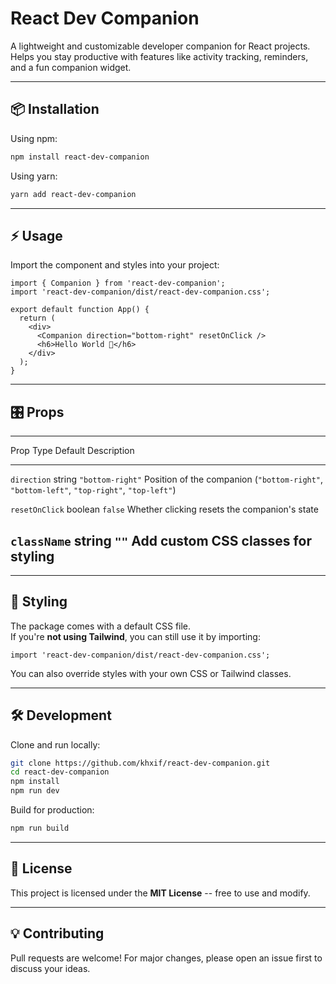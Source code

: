 # React Dev Companion

A lightweight and customizable developer companion for React projects.\
Helps you stay productive with features like activity tracking,
reminders, and a fun companion widget.

------------------------------------------------------------------------

## 📦 Installation

Using npm:

``` bash
npm install react-dev-companion
```

Using yarn:

``` bash
yarn add react-dev-companion
```

------------------------------------------------------------------------

## ⚡ Usage

Import the component and styles into your project:

``` tsx
import { Companion } from 'react-dev-companion';
import 'react-dev-companion/dist/react-dev-companion.css';

export default function App() {
  return (
    <div>
      <Companion direction="bottom-right" resetOnClick />
      <h6>Hello World 🚀</h6>
    </div>
  );
}
```

------------------------------------------------------------------------

## 🎛 Props

  ----------------------------------------------------------------------------
  Prop                Type           Default              Description
  ------------------- -------------- -------------------- --------------------
  `direction`         string         `"bottom-right"`     Position of the
                                                          companion
                                                          (`"bottom-right"`,
                                                          `"bottom-left"`,
                                                          `"top-right"`,
                                                          `"top-left"`)

  `resetOnClick`      boolean        `false`              Whether clicking
                                                          resets the
                                                          companion's state

  `className`         string         `""`                 Add custom CSS
                                                          classes for styling
  ----------------------------------------------------------------------------

------------------------------------------------------------------------

## 🎨 Styling

The package comes with a default CSS file.\
If you're **not using Tailwind**, you can still use it by importing:

``` tsx
import 'react-dev-companion/dist/react-dev-companion.css';
```

You can also override styles with your own CSS or Tailwind classes.

------------------------------------------------------------------------

## 🛠 Development

Clone and run locally:

``` bash
git clone https://github.com/khxif/react-dev-companion.git
cd react-dev-companion
npm install
npm run dev
```

Build for production:

``` bash
npm run build
```

------------------------------------------------------------------------

## 📄 License

This project is licensed under the **MIT License** -- free to use and
modify.

------------------------------------------------------------------------

## 💡 Contributing

Pull requests are welcome! For major changes, please open an issue first
to discuss your ideas.
